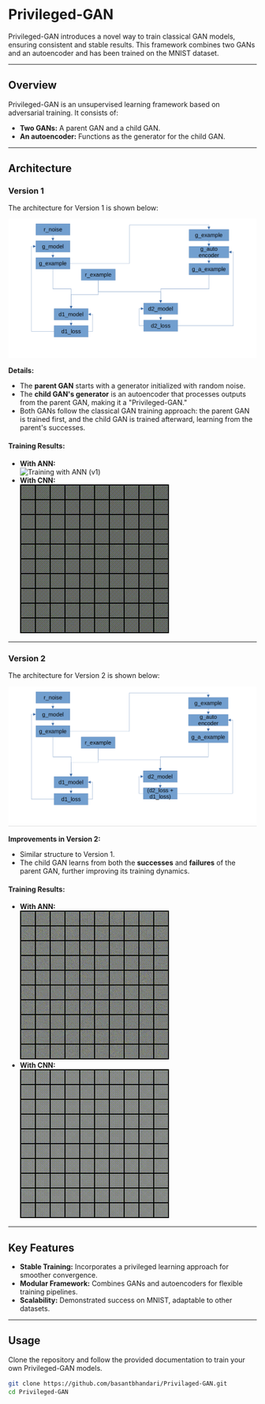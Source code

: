 # Privileged-GAN  

Privileged-GAN introduces a novel way to train classical GAN models, ensuring consistent and stable results. This framework combines two GANs and an autoencoder and has been trained on the MNIST dataset.

---

## Overview  

Privileged-GAN is an unsupervised learning framework based on adversarial training. It consists of:  
- **Two GANs:** A parent GAN and a child GAN.  
- **An autoencoder:** Functions as the generator for the child GAN.  

---

## Architecture  

### Version 1  
The architecture for Version 1 is shown below:  

![Version 1 Architecture](https://github.com/basantbhandari/Privilaged-GAN/blob/main/Privilaged%20GAN/previlaged_GAN_v1/nested_GAN_with_autoencoder.png)  

**Details:**  
- The **parent GAN** starts with a generator initialized with random noise.  
- The **child GAN's generator** is an autoencoder that processes outputs from the parent GAN, making it a "Privileged-GAN."  
- Both GANs follow the classical GAN training approach: the parent GAN is trained first, and the child GAN is trained afterward, learning from the parent's successes.  

#### Training Results:  
- **With ANN:**  
  ![Training with ANN (v1)](https://github.com/basantbhandari/Privilaged-GAN/blob/main/Privilaged%20GAN/previlaged_GAN_v1/gans_training_ANN.gif)  
- **With CNN:**  
  ![Training with CNN (v1)](https://github.com/basantbhandari/Privilaged-GAN/blob/main/Privilaged%20GAN/previlaged_GAN_v1/gans_training_CNN.gif)  

---

### Version 2  
The architecture for Version 2 is shown below:  

![Version 2 Architecture](https://github.com/basantbhandari/Privilaged-GAN/blob/main/Privilaged%20GAN/previlaged_GAN_v2/nested_GAN_with_autoencoder_improved.png)  

**Improvements in Version 2:**  
- Similar structure to Version 1.  
- The child GAN learns from both the **successes** and **failures** of the parent GAN, further improving its training dynamics.  

#### Training Results:  
- **With ANN:**  
  ![Training with ANN (v2)](https://github.com/basantbhandari/Privilaged-GAN/blob/main/Privilaged%20GAN/previlaged_GAN_v2/gans_training_ANN.gif)  
- **With CNN:**  
  ![Training with CNN (v2)](https://github.com/basantbhandari/Privilaged-GAN/blob/main/Privilaged%20GAN/previlaged_GAN_v2/gans_training_CNN.gif)  

---

## Key Features  
- **Stable Training:** Incorporates a privileged learning approach for smoother convergence.  
- **Modular Framework:** Combines GANs and autoencoders for flexible training pipelines.  
- **Scalability:** Demonstrated success on MNIST, adaptable to other datasets.  

---

## Usage  

Clone the repository and follow the provided documentation to train your own Privileged-GAN models.  

```bash
git clone https://github.com/basantbhandari/Privilaged-GAN.git
cd Privileged-GAN
